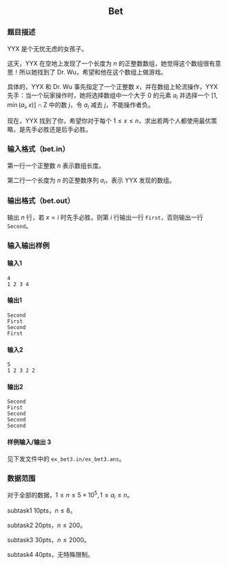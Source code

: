 ## <center>Bet</center>

### 题目描述

YYX 是个无忧无虑的女孩子。

这天，YYX 在空地上发现了一个长度为 $n$ 的正整数数组，她觉得这个数组很有意思！所以她找到了 Dr. Wu，希望和他在这个数组上做游戏。

具体的，YYX 和 Dr. Wu 事先指定了一个正整数 $x$，并在数组上轮流操作，YYX 先手：当一个玩家操作时，她将选择数组中一个大于 $0$ 的元素 $a_i$ 并选择一个 $[1,\min(a_i,x)]\cap \mathrm {Z}$ 中的数 $j$，令 $a_i$ 减去 $j$，不能操作者负。

现在，YYX 找到了你，希望你对于每个 $1\le x\le n$，求出若两个人都使用最优策略，是先手必胜还是后手必胜。 

### 输入格式（bet.in）

第一行一个正整数 $n$ 表示数组长度。

第二行一个长度为 $n$ 的正整数序列 $a_i$，表示 YYX 发现的数组。

### 输出格式（bet.out）

输出 $n$ 行，若 $x=i$ 时先手必胜，则第 $i$ 行输出一行 `First`，否则输出一行 `Second`。

### 输入输出样例

#### 输入1

```
4
1 2 3 4
```

#### 输出1

```
Second
First
Second
First
```

#### 输入2

```
5
1 2 3 2 2
```

#### 输出2

```
Second
First
Second
Second
Second
```

#### 样例输入/输出 3

见下发文件中的 `ex_bet3.in/ex_bet3.ans`。

### 数据范围

对于全部的数据，$1\le n\le 5\times 10^5,1\le a_i\le n$。

$\text{subtask1 10pts}$，$n\le 8$。

$\text{subtask2 20pts}$，$n\le 200$。

$\text{subtask3 30pts}$，$n\le 2000$。

$\text{subtask4 40pts}$，无特殊限制。